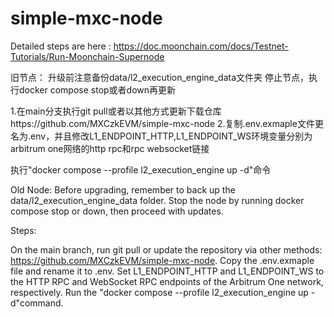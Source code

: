 # simple-mxc-node

Detailed steps are here : https://doc.moonchain.com/docs/Testnet-Tutorials/Run-Moonchain-Supernode

旧节点：
升级前注意备份data/l2_execution_engine_data文件夹
停止节点，执行docker compose stop或者down再更新


1.在main分支执行git pull或者以其他方式更新下载仓库https://github.com/MXCzkEVM/simple-mxc-node
2.复制.env.exmaple文件更名为.env，并且修改L1_ENDPOINT_HTTP,L1_ENDPOINT_WS环境变量分别为arbitrum one网络的http rpc和rpc websocket链接

执行"docker compose --profile l2_execution_engine up  -d"命令



Old Node:
Before upgrading, remember to back up the data/l2_execution_engine_data folder.
Stop the node by running docker compose stop or down, then proceed with updates.

Steps:

On the main branch, run git pull or update the repository via other methods: https://github.com/MXCzkEVM/simple-mxc-node.
Copy the .env.exmaple file and rename it to .env. Set L1_ENDPOINT_HTTP and L1_ENDPOINT_WS to the HTTP RPC and WebSocket RPC endpoints of the Arbitrum One network, respectively.
Run the "docker compose --profile l2_execution_engine up  -d"command.
